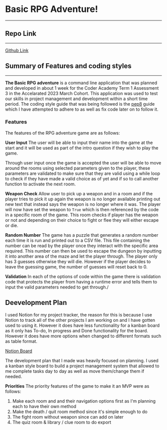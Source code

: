 # Basic RPG Adventure!
***
## Repo Link
***

[Github Link](https://github.com/rulerrobin/T1A3)
## Summary of Features and coding styles
***

**The Basic RPG adventure** is a command line application that was planned and developed in about 1 week for the Coder Academy Term 1 Assessment 3 in the Accelarated 2023 March Cohort. This application was used to test our skills in project management and development within a short time period. The coding style guide that was being followed is the [pep8](https://peps.python.org/pep-0000/) guide which I have attempted to adhere to as well as fix code later on to follow it. 

### **Features**

The features of the RPG adventure game are as follows:

**User Input**
The user will be able to input their name into the game at the start and it will be used as part of the intro question if they wish to play the game. 

Through user input once the game is accepted the user will be able to move around the rooms using selected parameters given to the player, these parameters are validated to make sure that they are valid using a while loop to check if they have made a valid choice as of yet and if so to call another function to activate the next room. 

**Weapon Check**
Allow user to pick up a weapon and in a room and if the player tries to pick it up again the weapon is no longer available printing out new text that instead says the weapon is no longer where it was. The player will now have set the weapon to `True` which is then referenced by the code in a specific room of the game. This room checks if player has the weapon or not and depending on their choice to fight or flee they will either escape or die.

**Random Number**
The game has a puzzle that generates a random number each time it is run and printed out to a CSV file. This file containing the number can be read by the player once they interact with the specific area required. This number can then be used to escape the dungeon by inputting it into another area of the maze and let the player through. The player only has 3 guesses otherwise they will die. However if the player decides to leave the guessing game, the number of guesses will reset back to 0.

**Validation**
In each of the options of code within the game there is validation code that protects the player from having a runtime error and tells them to input the valid parameters needed to get through./

## Deevelopment Plan

I used Notion for my project tracker, the reason for this is because I use Notion to track all of the other projects I am working on and I have gotten used to using it. However it does have less functionality for a kanban board as it only has To-do, In progress and Done functionality for the board. However it does have more options when changed to different formats such as table format.

[Notion Board](https://www.notion.so/04cbbf4830ca45d7a465c5e1428629fa?v=1d9767f49a244dc59d32a73a2047e533&pvs=4)

The development plan that I made was heavily focused on planning. I used a kanban style board to build a project management system that allowed to me complete tasks day to day as well as move them/change them if needed.

**Priorities**
The priority features of the game to make it an MVP were as follows:
1. Make each room and and their navigation options first as I'm planning each to have their own method
2. Make the death / quit room method since it's simple enough to do
3. The fight room without weapon since can add on later
4. The quiz room & library / clue room to do export
